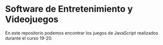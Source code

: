 # Software de Entretenimiento y Videojuegos
En este repositorio podemos encontrar los juegos de JavaScript realizados durante el curso 19-20.
